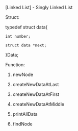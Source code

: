 [Linked List] - Singly Linked List

Struct:

typedef struct data{

    int number;
    
    struct data *next;
    
}Data;


Function:

1. newNode

2. createNewDataAtLast

3. createNewDataAtFirst

4. createNewDataAtMiddle

5. printAllData

6. findNode

